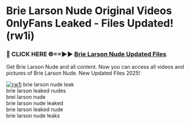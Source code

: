 # Brie Larson Nude Original Videos 0nlyFans Leaked - Files Updated! (rw1i)

<h3>🔴 CLICK HERE 🌐==►► <a href="https://tinyurl.com/yrmya6cz" rel="nofollow">Brie Larson Nude Updated Files</a></h3>

Get Brie Larson Nude and all content. Now you can access all videos and pictures of Brie Larson Nude. New Updated Files 2025!

[![rw1i](https://i.imgur.com/FMdXYCs.gif)](https://tinyurl.com/yrmya6cz)
brie larson nude leak<br>
brie larson leaked nudes<br>
brei larson nude<br>
brie larson nude leaked<br>
brie larson leaked nude<br>
brie larson nude leaks